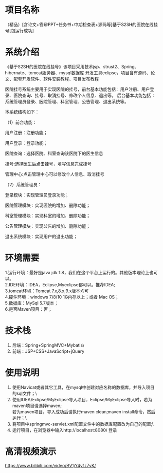 # 项目名称

（精品）[含论文+答辩PPT+任务书+中期检查表+源码等]基于S2SH的医院在线挂号[包运行成功]

# 系统介绍
《基于S2SH的医院在线挂号》该项目采用技术jsp、strust2、Spring、hibernate、tomcat服务器、mysql数据库 开发工具eclipse，项目含有源码、论文、配套开发软件、软件安装教程、项目发布教程

医院挂号系统主要用于实现医院的挂号，前台基本功能包括：用户注册、用户登录、医院查询、挂号、取消挂号、修改个人信息、退出等。 后台基本功能包括：系统管理员登录、医院管理、科室管理、公告管理、退出系统等。

本系统结构如下：

（1）前台功能：

用户注册：注册功能；

用户登录：登录功能；

医院查询：选择医院、科室查询该医院下的医生信息

挂号:选择医生后点击挂号，填写信息完成挂号

管理中心:点击管理中心可以修改个人信息、取消挂号

（2）系统管理员：

登录模块：实现管理员登录功能；

医院管理模块：实现医院的增加、删除功能；

科室管理模块：实现科室的增加、删除功能；

公告管理模块：实现公告的增加、删除功能；

退出系统模块：实现用户的退出功能；

# 环境需要

1.运行环境：最好是java jdk 1.8，我们在这个平台上运行的。其他版本理论上也可以。\
2.IDE环境：IDEA，Eclipse,Myeclipse都可以。推荐IDEA;\
3.tomcat环境：Tomcat 7.x,8.x,9.x版本均可\
4.硬件环境：windows 7/8/10 1G内存以上；或者 Mac OS； \
5.数据库：MySql 5.7版本；\
6.是否Maven项目：否；

# 技术栈

1. 后端：Spring+SpringMVC+Mybatis\
2. 前端：JSP+CSS+JavaScript+jQuery

# 使用说明

1. 使用Navicat或者其它工具，在mysql中创建对应名称的数据库，并导入项目的sql文件；\
2. 使用IDEA/Eclipse/MyEclipse导入项目，Eclipse/MyEclipse导入时，若为maven项目请选择maven;\
若为maven项目，导入成功后请执行maven clean;maven install命令，然后运行；\
3. 将项目中springmvc-servlet.xml配置文件中的数据库配置改为自己的配置;\
4. 运行项目，在浏览器中输入http://localhost:8080/ 登录

# 高清视频演示

https://www.bilibili.com/video/BV1jY4y1z7vK/


​